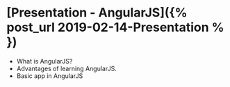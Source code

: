 # [Presentation - AngularJS]({% post_url 2019-02-14-Presentation % })



- What is AngularJS?
- Advantages of learning AngularJS.
- Basic app in AngularJS 
 
